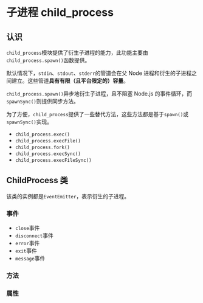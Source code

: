 # 子进程 child_process

## 认识

`child_process`模块提供了衍生子进程的能力，此功能主要由`child_process.spawn()`函数提供。

默认情况下，`stdin`、`stdout`、`stderr`的管道会在父 Node 进程和衍生的子进程之间建立。这些管道**具有有限（且平台限定的）容量**。

`child_process.spawn()`异步地衍生子进程，且不阻塞 Node.js 的事件循环，而`spawnSync()`则提供同步方法。

为了方便，`child_process`提供了一些替代方法，这些方法都是基于`spawn()`或`spawnSync()`实现。

- `child_process.exec()`
- `child_process.execFile()`
- `child_process.fork()`
- `child_process.execSync()`
- `child_process.execFileSync()`

## ChildProcess 类

该类的实例都是`EventEmitter`，表示衍生的子进程。

### 事件

- `close`事件
- `disconnect`事件
- `error`事件
- `exit`事件
- `message`事件



### 方法

### 属性